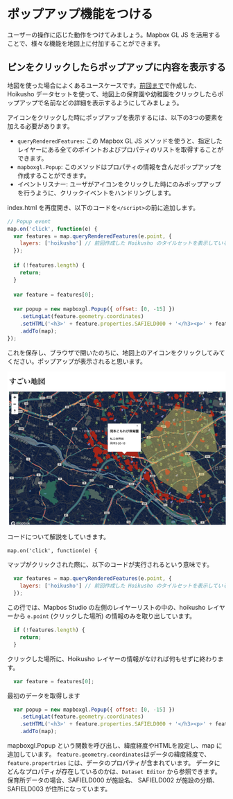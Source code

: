 # ポップアップ機能をつける

ユーザーの操作に応じた動作をつけてみましょう。Mapbox GL JS を活用することで、様々な機能を地図上に付加することができます。

## ピンをクリックしたらポップアップに内容を表示する

地図を使った場合によくあるユースケースです。[前回まで](3_DATASET.md)で作成した、Hoikusho データセットを使って、地図上の保育園や幼稚園をクリックしたらポップアップで名前などの詳細を表示するようにしてみましょう。

アイコンをクリックした時にポップアップを表示するには、以下の3つの要素を加える必要があります。

* `queryRenderedFeatures`: この Mapbox GL JS メソッドを使うと、指定したレイヤーにある全てのポイントおよびプロパティのリストを取得することができます。
* `mapboxgl.Popup`: このメソッドはプロパティの情報を含んだポップアップを作成することができます。
* イベントリスナー: ユーザがアイコンをクリックした時にのみポップアップを行うように、クリックイベントをハンドリングします。

index.html を再度開き、以下のコードを`</script>`の前に追加します。

```javascript
// Popup event
map.on('click', function(e) {
  var features = map.queryRenderedFeatures(e.point, {
    layers: ['hoikusho'] // 前回作成した Hoikusho のタイルセットを表示しているレイヤーの名前を使います。
  });

  if (!features.length) {
    return;
  }

  var feature = features[0];

  var popup = new mapboxgl.Popup({ offset: [0, -15] })
    .setLngLat(feature.geometry.coordinates)
    .setHTML('<h3>' + feature.properties.SAFIELD000 + '</h3><p>' + feature.properties.SAFIELD002 + '<br/>' + feature.properties.SAFIELD003 + '</p>')
    .addTo(map);
});
```

これを保存し、ブラウザで開いたのちに、地図上のアイコンをクリックしてみてください。ポップアップが表示されると思います。

![image](images/popup.jpg)

コードについて解説をしていきます。

```script
map.on('click', function(e) {
```
マップがクリックされた際に、以下のコードが実行されるという意味です。

```javascript
  var features = map.queryRenderedFeatures(e.point, {
    layers: ['hoikusho'] // 前回作成した Hoikusho のタイルセットを表示しているレイヤーの名前を使います。
  });
```
この行では、Mapbos Studio の左側のレイヤーリストの中の、hoikusho レイヤーから `e.point` (クリックした場所) の情報のみを取り出しています。

```javascript
  if (!features.length) {
    return;
  }
```
クリックした場所に、Hoikusho レイヤーの情報がなければ何もせずに終わります。

```javascript
  var feature = features[0];
```
最初のデータを取得します

```javascript
  var popup = new mapboxgl.Popup({ offset: [0, -15] })
    .setLngLat(feature.geometry.coordinates)
    .setHTML('<h3>' + feature.properties.SAFIELD000 + '</h3><p>' + feature.properties.SAFIELD002 + '<br/>' + feature.properties.SAFIELD003 + '</p>')
    .addTo(map);
```
mapboxgl.Popup という関数を呼び出し、緯度経度やHTMLを設定し、map に追加しています。
`feature.geometry.coordinates`はデータの緯度経度で、`feature.propertries` には、データのプロパティが含まれています。
データにどんなプロパティが存在しているのかは、`Dataset Editor` から参照できます。
保育所データの場合、SAFIELD000 が施設名、 SAFIELD002 が施設の分類、 SAFIELD003 が住所になっています。

